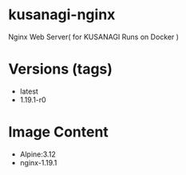 # kusanagi-nginx

Nginx Web Server( for KUSANAGI Runs on Docker )

# Versions (tags)

- latest
- 1.19.1-r0

# Image Content

- Alpine:3.12
- nginx-1.19.1

